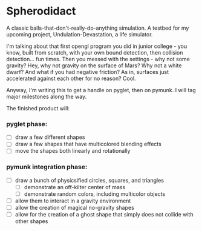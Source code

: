 # Spherodidact
A classic balls-that-don't-really-do-anything simulation. A testbed for my upcoming project, Undulation-Devastation, a life simulator.

I'm talking about that first opengl program you did in junior college - you know, built from scratch, with your own bound detection, then collision detection... fun times. Then you messed with the settings - why not some gravity? Hey, why not gravity on the surface of Mars? Why not a white dwarf? And what if you had negative friction? As in, surfaces just accelerated against each other for no reason? Cool.

Anyway, I'm writing this to get a handle on pyglet, then on pymunk. I will tag major milestones along the way.

The finished product will:
### pyglet phase:
- [ ] draw a few different shapes
- [ ] draw a few shapes that have multicolored blending effects
- [ ] move the shapes both linearly and rotationally

### pymunk integration phase:
- [ ] draw a bunch of physicsified circles, squares, and triangles
  - [ ] demonstrate an off-kilter center of mass
  - [ ] demonstrate random colors, including multicolor objects
- [ ] allow them to interact in a gravity environment
- [ ] allow the creation of magical no-gravity shapes
- [ ] allow for the creation of a ghost shape that simply does not collide with other shapes
